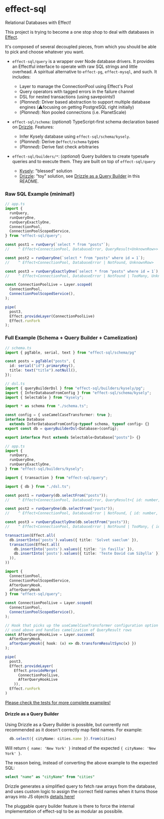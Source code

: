 # effect-sql

Relational Databases with Effect!

This project is trying to become a one stop shop to deal with databases in [Effect](https://github.com/Effect-TS).

It's composed of several decoupled pieces, from which you should be able to pick and choose whatever you want.

  - `effect-sql/query` is a wrapper over Node database drivers. It provides an Effectful interface to operate with raw SQL strings and little overhead. A spiritual alternative to `effect-pg`, `effect-mysql`, and such. It includes:
    - Layer to manage the ConnectionPool using Effect's Pool
    - Query operators with tagged errors in the failure channel
    - DSL for nested transactions (using savepoints!)
    - (*Planned*): Driver based abstraction to support multiple database engines (⚠️focusing on getting PostgreSQL right initially)
    - (*Planned*): Non pooled connections (i.e. PlanetScale)

  - `effect-sql/schema`: (*optional*) TypeScript-first schema declaration based on [Drizzle](https://github.com/drizzle-team/drizzle-orm). Features:
    - Infer Kysely database using `effect-sql/schema/kysely`.
    - (*Planned*): Derive `@effect/schema` types
    - (*Planned*): Derive fast check arbitraries

  - `effect-sql/builders/*`: (*optional*) Query builders to create typesafe queries and to execute them. They are built on top of `effect-sql/query`
    - [Kysely](https://github.com/kysely-org/kysely): "blessed" solution
    - [Drizzle](https://github.com/drizzle-team/drizzle-orm): "toy" solution, see [Drizzle as a Query Builder](#drizzle-as-a-query-builder) in this README.

### Raw SQL Example (minimal!)
```typescript
// app.ts
import {
  runQuery,
  runQueryOne,
  runQueryExactlyOne,
  ConnectionPool,
  ConnectionPoolScopedService,
} from "effect-sql/query";

const post1 = runQuery(`select * from "posts"`);
//    ^ Effect<ConnectionPool, DatabaseError, QueryResult<UnknownRow>>

const post2 = runQueryOne(`select * from "posts" where id = 1`);
//    ^ Effect<ConnectionPool, DatabaseError | NotFound, UnknownRow>

const post3 = runQueryExactlyOne(`select * from "posts" where id = 1`);
//    ^ Effect<ConnectionPool, DatabaseError | NotFound | TooMany, UnknownRow>

const ConnectionPoolLive = Layer.scoped(
  ConnectionPool,
  ConnectionPoolScopedService(),
);

pipe(
  post3,
  Effect.provideLayer(ConnectionPoolLive)
  Effect.runFork
);
```

### Full Example (Schema + Query Builder + Camelization)

```typescript
// schema.ts
import { pgTable, serial, text } from "effect-sql/schema/pg"

const posts = pgTable("posts", {
  id: serial("id").primaryKey(),
  title: text("title").notNull(),
});
```

```typescript
// dsl.ts
import { queryBuilderDsl } from "effect-sql/builders/kysely/pg";
import { InferDatabaseFromConfig } from "effect-sql/schema/kysely";
import { Selectable } from "kysely";

import * as schema from "./schema.ts";

const config = { useCamelCaseTransformer: true };
interface Database
  extends InferDatabaseFromConfig<typeof schema, typeof config> {}
export const db = queryBuilderDsl<Database>(config);

export interface Post extends Selectable<Database["posts"]> {}
```

```typescript
// app.ts
import {
  runQuery,
  runQueryOne,
  runQueryExactlyOne,
} from "effect-sql/builders/kysely";

import { transaction } from "effect-sql/query";

import { db } from "./dsl.ts";

const post1 = runQuery(db.selectFrom("posts"));
//    ^ Effect<ConnectionPool, DatabaseError, QueryResult<{ id: number, name: string }>>

const post2 = runQueryOne(db.selectFrom("posts"));
//    ^ Effect<ConnectionPool, DatabaseError | NotFound, { id: number, name: string }>

const post3 = runQueryExactlyOne(db.selectFrom("posts"));
//    ^ Effect<ConnectionPool, DatabaseError | NotFound | TooMany, { id: number, name: string }>

transaction(Effect.all(
  db.insertInto('posts').values({ title: 'Solvet saeclum' }),
  transaction(Effect.all(
    db.insertInto('posts').values({ title: 'in favilla' }),
    db.insertInto('posts').values({ title: 'Teste David cum Sibylla' }),
  )),
))

import {
  ConnectionPool,
  ConnectionPoolScopedService,
  AfterQueryHook,
  afterQueryHook
} from "effect-sql/query";

const ConnectionPoolLive = Layer.scoped(
  ConnectionPool,
  ConnectionPoolScopedService(),
);

// Hook that picks up the useCamelCaseTransformer configuration option
// used above and handles camelization of QueryResult rows
const AfterQueryHookLive = Layer.succeed(
  AfterQueryHook,
  afterQueryHook({ hook: (x) => db.transformResultSync(x) })
);

pipe(
  post3,
  Effect.provideLayer(
    Effect.provideMerge(
      ConnectionPoolLive,
      AfterQueryHookLive
    )),
  Effect.runFork
)
```


[Please check the tests for more complete examples!](https://github.com/pigoz/effect-sql/tree/main/test)

#### Drizzle as a Query Builder

Using Drizzle as a Query Builder is possible, but currently not recommended as
it doesn't correctly map field names. For example:

```typescript
  db.select({ cityName: cities.name }).from(cities)
```

Will return `{ name: 'New York' }` instead of the expected `{ cityName: 'New York' }`.

The reason being, instead of converting the above example to the expected SQL:

```sql
select "name" as "cityName" from "cities"
```

Drizzle generates a simplified query to fetch raw arrays from the database,
and uses custom logic to assign the correct field names when it turns those
arrays into JS objects [details here!](https://discord.com/channels/1043890932593987624/1093581666666156043)

The pluggable query builder feature is there to force the internal
implementation of effect-sql to be as modular as possibile.
